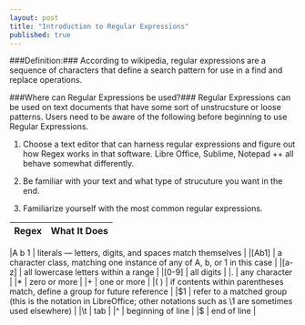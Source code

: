 ```yaml
---
layout: post
title: "Introduction to Regular Expressions"
published: true
---
```


###Definition:###
According to wikipedia, regular expressions are a sequence of characters that define a search pattern for use in a find and replace operations.

###Where can Regular Expressions be used?###
Regular Expressions can be used on text documents that have some sort of unstrucsture or loose patterns. Users need to be aware of the following before beginning to use Regular Expressions.

1. Choose a text editor that can harness regular expressions and figure out how Regex works in that software. Libre Office, Sublime, Notepad ++ all behave somewhat differently.

2. Be familiar with your text and what type of strucuture you want in the end. 

3. Familiarize yourself with the most common regular expressions.

| Regex | What It Does |
| --------- | --------- |

|A b 1 | literals — letters, digits, and spaces match themselves |
|[Ab1] | a character class, matching one instance of any of A, b, or 1 in this case |
|[a-z] | all lowercase letters within a range |
|[0-9] | all digits |
|. | any character |
|* | zero or more |
|+ | one or more |
|( ) | if contents within parentheses match, define a group for future reference |
|$1 | refer to a matched group (this is the notation in LibreOffice; other notations such as \1 are sometimes used elsewhere) |
|\t | tab |
|^ | beginning of line |
|$ | end of line |
